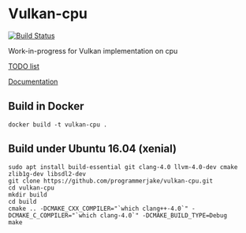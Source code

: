 # Vulkan-cpu

[![Build Status](https://travis-ci.org/programmerjake/vulkan-cpu.svg?branch=master)](https://travis-ci.org/programmerjake/vulkan-cpu)

Work-in-progress for Vulkan implementation on cpu

[TODO list](docs/todo.md)

[Documentation](docs)

## Build in Docker

    docker build -t vulkan-cpu .

## Build under Ubuntu 16.04 (xenial)

    sudo apt install build-essential git clang-4.0 llvm-4.0-dev cmake zlib1g-dev libsdl2-dev
    git clone https://github.com/programmerjake/vulkan-cpu.git
    cd vulkan-cpu
    mkdir build
    cd build
    cmake .. -DCMAKE_CXX_COMPILER="`which clang++-4.0`" -DCMAKE_C_COMPILER="`which clang-4.0`" -DCMAKE_BUILD_TYPE=Debug
    make
